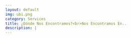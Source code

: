 ```yaml
---
layout: default
img: ubi.png
category: Services
title: ¿Dónde Nos Encontramos?<br>Nos Encontramos En..
description: |
---
```

